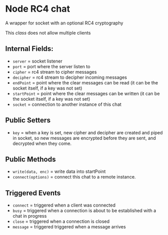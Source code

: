 # Node RC4 chat

A wrapper for socket with an optional RC4 cryptography

This _class_ does not allow multiple clients

## Internal Fields:
* `server` = socket listener
* `port` = port where the server listen to
* `cipher` = rc4 stream to cipher messages
* `decipher` = rc4 stream to decipher incoming messages
* `endPoint` = point where the clear messages can be read (it can be the socket itself, if a key was not set)
* `startPoint` = point where the clear messages can be written (it can be the socket itself, if a key was not set)
* `socket` = connection to another instance of this chat

## Public Setters
* `key` = when a key is set, new cipher and decipher are created and piped in socket, so new messages are encrypted 
          before they are sent, and decrypted when they come.


## Public Methods
* `write(data, enc)` = write data into startPoint
* `connect(options)` = connect this chat to a remote instance.

## Triggered Events
* `connect` = triggered when a client was connected
* `busy` = triggered when a connection is about to be established with a chat in progress
* `close` = triggered when a connection is closed
* `message` = triggered triggered when a message arrives
